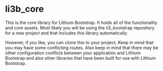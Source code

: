 li3b_core
=========

This is the core library for Lithium Bootstrap.
It holds all of the functionality and core assets.
Most likely you will be using the li3_bootstrap repository
for a new project and that includes this library automatically.

However, if you like, you can clone this to your project.
Keep in mind that you may have some conflicting routes.
Also keep in mind that there may be other configuration
conflicts between your application and Lithium Bootstrap
and also other libraries that have been built for use
with Lithium Bootstrap.